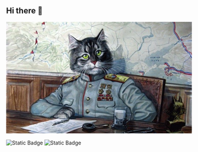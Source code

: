 ## Hi there 👋

<img src = "https://github.com/KotSka666/KotSka666/blob/main/1K874xPZRcI.jpg" alt="KotSka">


![Static Badge](https://img.shields.io/badge/py-python-blue?style=plastic&logo=python)
![Static Badge](https://img.shields.io/badge/-jupyter-black?style=plastic&logo=jupyter)

